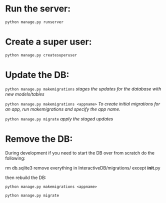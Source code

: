 # Run the server:

`python manage.py runserver`

# Create a super user:

`python manage.py createsuperuser`

# Update the DB:

`python manage.py makemigrations` *stages the updates for the database with new models/tables*

`python manage.py makemigrations <appname>` *To create initial migrations for an app, run makemigrations and specify the app name.*

`python manage.py migrate` *apply the staged updates*


# Remove the DB:

During development if you need to start the DB over from scratch do the following:

rm db.sqlite3
remove everything in  InteractiveDB/migrations/ except __init__.py

then rebuild the DB:

`python manage.py makemigrations <appname>`

`python manage.py migrate`
